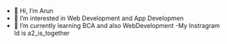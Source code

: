 - 👋 Hi, I’m Arun
- 👀 I’m interested in Web Development and App Developmen
- 🌱 I’m currently learning BCA and also WebDevelopment
-My Instragram Id is a2_is_together

<!---
a2istogether/a2istogether is a ✨ special ✨ repository because its `README.md` (this file) appears on your GitHub profile.
You can click the Preview link to take a look at your changes.
--->
